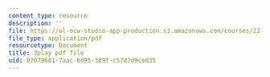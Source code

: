 ```yaml
---
content_type: resource
description: ''
file: https://ol-ocw-studio-app-production.s3.amazonaws.com/courses/22-01-introduction-to-nuclear-engineering-and-ionizing-radiation-fall-2016/070796817aacbd95389fc57d7d9ced35_mJ54DfN95Zo.pdf
file_type: application/pdf
resourcetype: Document
title: 3play pdf file
uid: 07079681-7aac-bd95-389f-c57d7d9ced35
---
```

